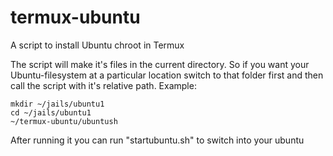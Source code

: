 # termux-ubuntu

A script to install Ubuntu chroot in Termux

The script will make it's files in the current directory. So if you want your Ubuntu-filesystem at a particular location switch to that folder first and then call the script with it's relative path. Example:
```
mkdir ~/jails/ubuntu1
cd ~/jails/ubuntu1
~/termux-ubuntu/ubuntush
```

After running it you can run "startubuntu.sh" to switch into your ubuntu

